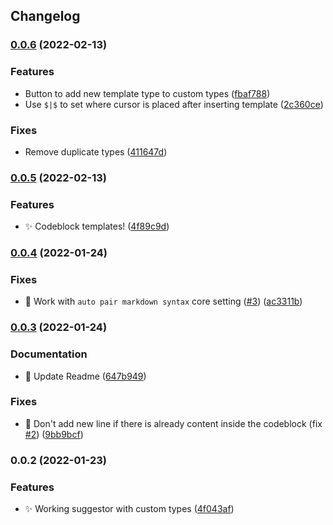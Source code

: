 ## Changelog
### [0.0.6](https://github.com/SkepticMystic/codeblock-completer/compare/0.0.5...0.0.6) (2022-02-13)


### Features

* Button to add new template type to custom types ([fbaf788](https://github.com/SkepticMystic/codeblock-completer/commit/fbaf7883a6fd416dfb21d2121a9fb646db4be577))
* Use `$|$` to set where cursor is placed after inserting template ([2c360ce](https://github.com/SkepticMystic/codeblock-completer/commit/2c360ce1660ee0bc9a872b5f953ed1c4bc22c9c6))


### Fixes

* Remove duplicate types ([411647d](https://github.com/SkepticMystic/codeblock-completer/commit/411647d7921df2659480bd615c08747eacaaaecf))

### [0.0.5](https://github.com/SkepticMystic/codeblock-completer/compare/0.0.4...0.0.5) (2022-02-13)


### Features

* :sparkles: Codeblock templates! ([4f89c9d](https://github.com/SkepticMystic/codeblock-completer/commit/4f89c9d12238fc700853f296028cada29e495264))

### [0.0.4](https://github.com/SkepticMystic/codeblock-completer/compare/0.0.3...0.0.4) (2022-01-24)


### Fixes

* :bug: Work with `auto pair markdown syntax` core setting ([#3](https://github.com/SkepticMystic/codeblock-completer/issues/3)) ([ac3311b](https://github.com/SkepticMystic/codeblock-completer/commit/ac3311bf25dd369ba3fb4b017f5f09b629dc0b4e))

### [0.0.3](https://github.com/SkepticMystic/codeblock-completer/compare/0.0.2...0.0.3) (2022-01-24)


### Documentation

* :memo: Update Readme ([647b949](https://github.com/SkepticMystic/codeblock-completer/commit/647b94994f8e519d311cfee05a72fb18ebed9c35))


### Fixes

* :bug: Don't add new line if there is already content inside the codeblock (fix [#2](https://github.com/SkepticMystic/codeblock-completer/issues/2)) ([9bb9bcf](https://github.com/SkepticMystic/codeblock-completer/commit/9bb9bcf78edc36a9a0bf54f02f94a2434cf33ab8))

### 0.0.2 (2022-01-23)


### Features

* :sparkles: Working suggestor with custom types ([4f043af](https://github.com/SkepticMystic/codeblock-completer/commit/4f043afd5a2bca957c8a33bb1f0a3aeafdd8ad27))
